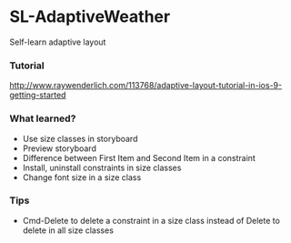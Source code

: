 SL-AdaptiveWeather
==================

Self-learn adaptive layout

### Tutorial
http://www.raywenderlich.com/113768/adaptive-layout-tutorial-in-ios-9-getting-started

### What learned?
* Use size classes in storyboard
* Preview storyboard
* Difference between First Item and Second Item in a constraint
* Install, uninstall constraints in size classes
* Change font size in a size class

### Tips
* Cmd-Delete to delete a constraint in a size class instead of Delete to delete in all size classes
